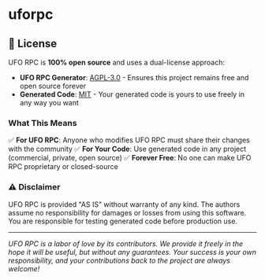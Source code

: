 # uforpc

## 📜 License

UFO RPC is **100% open source** and uses a dual-license approach:

- **UFO RPC Generator**: [AGPL-3.0](LICENSE) - Ensures this project remains free and open source forever
- **Generated Code**: [MIT](LICENSE-GENERATED-CODE) - Your generated code is yours to use freely in any way you want

### What This Means

✅ **For UFO RPC**: Anyone who modifies UFO RPC must share their changes with the community
✅ **For Your Code**: Use generated code in any project (commercial, private, open source)
✅ **Forever Free**: No one can make UFO RPC proprietary or closed-source

### ⚠️ Disclaimer

UFO RPC is provided "AS IS" without warranty of any kind. The authors assume no responsibility for damages or losses from using this software. You are responsible for testing generated code before production use.

---

_UFO RPC is a labor of love by its contributors. We provide it freely in the hope it will be useful, but without any guarantees. Your success is your own responsibility, and your contributions back to the project are always welcome!_
